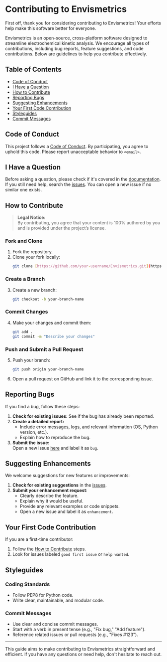 # Contributing to Envismetrics

First off, thank you for considering contributing to Envismetrics! Your efforts help make this software better for everyone.

Envismetrics is an open-source, cross-platform software designed to streamline electrochemical kinetic analysis. We encourage all types of contributions, including bug reports, feature suggestions, and code contributions. Below are guidelines to help you contribute effectively.

## Table of Contents

- [Code of Conduct](#code-of-conduct)
- [I Have a Question](#i-have-a-question)
- [How to Contribute](#how-to-contribute)
- [Reporting Bugs](#reporting-bugs)
- [Suggesting Enhancements](#suggesting-enhancements)
- [Your First Code Contribution](#your-first-code-contribution)
- [Styleguides](#styleguides)
- [Commit Messages](#commit-messages)

## Code of Conduct

This project follows a [Code of Conduct](blob/master/CODE_OF_CONDUCT.md). By participating, you agree to uphold this code. Please report unacceptable behavior to `<email>`.

## I Have a Question

Before asking a question, please check if it's covered in the [documentation](link-to-docs). If you still need help, search the [issues](link-to-issues). You can open a new issue if no similar one exists.

## How to Contribute

> **Legal Notice:**  
> By contributing, you agree that your content is 100% authored by you and is provided under the project’s license.

### Fork and Clone

1. Fork the repository.
2. Clone your fork locally:
   ```bash
   git clone [https://github.com/your-username/Envismetrics.git](https://github.com/Woffee/Envismetrics)
   ```

### Create a Branch

3. Create a new branch:
   ```bash
   git checkout -b your-branch-name
   ```

### Commit Changes

4. Make your changes and commit them:
   ```bash
   git add .
   git commit -m "Describe your changes"
   ```

### Push and Submit a Pull Request

5. Push your branch:
   ```bash
   git push origin your-branch-name
   ```
6. Open a pull request on GitHub and link it to the corresponding issue.

## Reporting Bugs

If you find a bug, follow these steps:

1. **Check for existing issues:** See if the bug has already been reported.
2. **Create a detailed report:**  
   - Include error messages, logs, and relevant information (OS, Python version, etc.).
   - Explain how to reproduce the bug.
3. **Submit the issue:**  
   Open a new issue [here](link-to-issues) and label it as `bug`.

## Suggesting Enhancements

We welcome suggestions for new features or improvements:

1. **Check for existing suggestions** in the [issues](link-to-issues).
2. **Submit your enhancement request**:  
   - Clearly describe the feature.
   - Explain why it would be useful.
   - Provide any relevant examples or code snippets.
   - Open a new issue and label it as `enhancement`.

## Your First Code Contribution

If you are a first-time contributor:

1. Follow the [How to Contribute](#how-to-contribute) steps.
2. Look for issues labeled `good first issue` or `help wanted`.

## Styleguides

### Coding Standards

- Follow PEP8 for Python code.
- Write clear, maintainable, and modular code.

### Commit Messages

- Use clear and concise commit messages.
- Start with a verb in present tense (e.g., "Fix bug," "Add feature").
- Reference related issues or pull requests (e.g., "Fixes #123").

---

This guide aims to make contributing to Envismetrics straightforward and efficient. If you have any questions or need help, don't hesitate to reach out.
